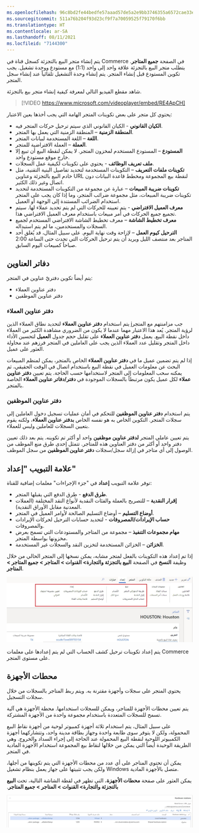 ```yaml
---
ms.openlocfilehash: 96c8bd2fe44bedfe57aaad57de5a2e9bb3746355a6572cae33e833bdda536825
ms.sourcegitcommit: 511a76b204f93d23cf9f7a70059525f79170f6bb
ms.translationtype: HT
ms.contentlocale: ar-SA
ms.lasthandoff: 08/11/2021
ms.locfileid: "7144300"
---
```

يتم إنشاء متجر البيع بالتجزئة كسجل قناة في Commerce في الصفحة **جميع المتاجر**. يتطلب متجر البيع بالتجزئة علاقة واحد إلى واحد (1:1) مع مستودع ووحدة تشغيل. يجب تكوين المستودع قبل إنشاء المتجر. يتم إنشاء وحدة التشغيل تلقائياً عند إنشاء سجل المتجر. 

شاهد مقطع الفيديو التالي لمعرفة كيفية إنشاء متجر بيع بالتجزئة.

 > [!VIDEO https://www.microsoft.com/videoplayer/embed/RE4ApCH]

يحتوي كل متجر على بعض تكوينات المتجر الهامة التي يجب أخذها بعين الاعتبار:

- **الكيان القانوني** - الكيان القانوني الذي سيتم ترحيل حركات المتجر فيه.
- **المنطقة الزمنية** – المنطقة الزمنية التي يعمل بها المتجر.
- **اللغة** – اللغة المستخدمة لبيانات المتجر.
- **العملة** – العملة الافتراضية للمتجر.
- **المستودع** – المستودع المستخدم لمخزون المتجر. لا يمكن لنقطة البيع أن تبيع إلا خارج موقع مستودع واحد. 
- **ملف تعريف الوظائف** - يحتوي على تكوينات لكيفية عمل السجلات. 
- **تكوينات ملفات التعريف** – التكوينات المستخدمة لتحديد تفاصيل البنية التقنية، مثل خادم البيع بالتجزئة وعناوين URL لنقطة بيع المجموعة ومخطط قاعدة البيانات دون اتصال وغير ذلك الكثير. 
- **تكوينات ضريبة المبيعات** – عبارة عن مجموعة من التكوينات المستخدمة لتحديد تكوينات ضريبة المبيعات، مثل مجموعة ضرائب المتجر، وما إذا كان يجب على المتجر استخدام الضرائب المستندة إلى الوجهة أو العميل.
- **معرف العميل الافتراضي** - يتم تعيينه للحركات التي لم يتم تحديد عملاء لها. سيتم تجميع جميع الحركات في أمر مبيعات باستخدام معرف العميل الافتراضي هذا.
- **معرف تخطيط الشاشة** – معرف تخطيط الشاشة الافتراضي المستخدم لجميع السجلات والمستخدمين، ما لم يتم استبداله. 
- **الترحيل كيوم العمل** – لإزاحة وقت نهاية اليوم. على سبيل المثال، قد يُغلق أحد المتاجر بعد منتصف الليل ويريد أن يتم ترحيل الحركات التي تحدث حتى الساعة 2:00 صباحاً كمبيعات اليوم السابق. 

## <a name="address-books"></a>دفاتر العناوين
يتم أيضاً تكوين دفتريّ عناوين في المتجر:

- دفتر عناوين العملاء
- دفتر عناوين الموظفين 

### <a name="customer-address-book"></a>دفتر عناوين العملاء
يتم استخدام **دفتر عناوين العملاء** لتحديد نطاق العملاء الذين jجب مزامنتهم مع المتجر لرؤية المتجر. يُعد هذا الاعتبار مهما عندما لا يكون من الضروري مشاهدة الكثير من العملاء داخل نقطة البيع. يعمل **دفتر عناوين العملاء** على تقليل حجم جدول **العميل** لتحسين الأداء داخل المتجر وتقليل عدد العملاء الذين يجب على العاملين في المتجر فرزهم عند محاولة العثور على عميل. 

إذا لم يتم تضمين عميل ما في **دفتر عناوين العملاء** الخاص بالمتجر، يمكن لمنظم المبيعات البحث عن معلومات العميل في نقطة البيع باستخدام اتصال في الوقت الحقيقي، ثم يمكنه سحب المعلومات إلى المتجر لاستخدامها حسب الحاجة. يتم تعيين **دفتر عناوين عملاء** لكل عميل يكون مرتبطاً بالسجلات الموجودة في **دفتر/دفاتر عناوين العملاء** الخاصة بالمتجر. 

### <a name="employee-address-book"></a>دفتر عناوين الموظفين
يتم استخدام **دفتر عناوين الموظفين** للتحكم في أمان عمليات تسجيل دخول العاملين إلى سجلات المتجر. التكوين الخاص به هو نفسه الخاص **بدفتر عناوين العملاء**، ولكنه يقوم بتعيين السجلات للعاملين وليس للعملاء.  

يتم تعيين عاملي المتجر **لدفتر عناوين موظفين** واحد أو أكثر تم تكوينه. يتم بعد ذلك تعيين دفتر واحد أو أكثر من دفتر العناوين هذه للمتاجر. تتمثل إحدى طرق منع الموظف من الوصول إلى أي متاجر في إزالة سجل/سجلات **دفتر عناوين الموظفين** من سجل الموظف. 

## <a name="set-up-tab"></a>علامة التبويب "إعداد" 
توفر علامة التبويب **إعداد** في "جزء الإجراءات" معلمات إضافية للقناة:

- **طرق الدفع** - طرق الدفع التي يقبلها المتجر. 
- **إقرار النقدية** – للتصريح بالعملة والفئات النقدية لأنواع النقد المختلفة (العملات المعدنية مقابل الأوراق النقدية).
- **أوضاع التسليم** – أوضاع التسليم الصالحة لأوامر العميل في المتجر. 
- **حساب الإيرادات/المصروفات** - لتحديد حسابات الترحيل لحركات الإيرادات والمصروفات.
- **مهام مجموعات التنفيذ** – مجموعة من المتاجر والمستودعات التي تسمح بعرض مخزونها بواسطة المتجر. 
- **الخزائن** – الخزائن المستخدمة لتخزين النقد والسجلات غير المستخدمة. 

إذا تم إعداد هذه التكوينات بالفعل لمتجر مشابه، يمكن نسخها إلى المتجر الحالي من خلال وظيفة **النسخ** في الصفحة **البيع بالتجزئة والتجارة> القنوات > المتاجر > جميع المتاجر > المتاجر**. 

 
[ ![لقطة شاشة لوظائف النسخ في صفحة المتاجر](../media/copy-functions-ssm.jpg) ](../media/copy-functions-ssm.jpg#lightbox)


يتم إعداد تكوينات ترحيل كشف الحساب التي لم يتم إعدادها على معلمات Commerce على مستوى المتجر. 


## <a name="hardware-stations"></a>محطات الأجهزة
يحتوي المتجر على سجلات وأجهزة مقترنة به. ويتم ربط المتاجر بالسجلات من خلال سجلات التسجيل. 

يتم تعيين محطات الأجهزة للمتاجر، ويمكن للسجلات استخدامها. محطة الأجهزة هي آلية تسمح للسجلات المتعددة باستخدام مجموعة واحدة من الأجهزة المشتركة. 

على سبيل المثال، يتم استخدام ثلاثة أجهزة كمبيوتر لوحية من أجهزة نقاط البيع المحمولة، ولكن لا يتوفر سوى طابعة واحدة وجهاز بطاقة مدينة واحد، وتتشاركهما أجهزة الكمبيوتر اللوحية لنقطة البيع المحمولة عند الحاجة إلى إجراء السداد والخروج. وهي الطريقة الوحيدة أيضاً التي يمكن من خلالها لنقاط بيع المجموعة استخدام الأجهزة المادية في المتجر. 

يمكن أن تحتوي المتاجر على أي عدد من محطات الأجهزة التي يتم تكوينها من أجلها، ولكن يجب تثبيتها على جهاز يعمل بنظام تشغيل Windows متصل بالأجهزة المادية. 

يمكن العثور على صفحة **محطات الأجهزة**، التي تظهر في لقطة الشاشة التالية، تحت **‬‏‫البيع بالتجزئة والتجارة> القنوات > المتاجر > جميع المتاجر**.


[ ![لقطة شاشة لصفحة محطات الأجهزة](../media/hardware-stations-ss.jpg) ](../media/hardware-stations-ss.jpg#lightbox)


